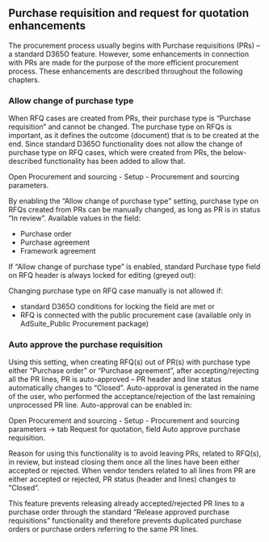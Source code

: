 ## Purchase requisition and request for quotation enhancements

The procurement process usually begins with Purchase requisitions (PRs) – a standard D365O feature. However, some enhancements in connection with PRs are made for the purpose of the more efficient procurement process. These enhancements are described throughout the following chapters.

### Allow change of purchase type

When RFQ cases are created from PRs, their purchase type is “Purchase requisition” and cannot be changed. The purchase type on RFQs is important, as it defines the outcome (document) that is to be created at the end. Since standard D365O functionality does not allow the change of purchase type on RFQ cases, which were created from PRs, the below-described functionality has been added to allow that.

Open Procurement and sourcing - Setup - Procurement and sourcing parameters.
 
By enabling the “Allow change of purchase type” setting, purchase type on RFQs created from PRs can be manually changed, as long as PR is in status “In review”. Available values in the field:
   - Purchase order
   - Purchase agreement
   - Framework agreement  
 
If “Allow change of purchase type” is enabled, standard Purchase type field on RFQ header is always locked for editing (greyed out):
 
Changing purchase type on RFQ case manually is not allowed if:
   - standard D365O conditions for locking the field are met or
   - RFQ is connected with the public procurement case (available only in AdSuite_Public Procurement package)

 
### Auto approve the purchase requisition

Using this setting, when creating RFQ(s) out of PR(s) with purchase type either “Purchase order” or “Purchase agreement”, after accepting/rejecting all the PR lines, PR is auto-approved – PR header and line status automatically changes to “Closed”. Auto-approval is generated in the name of the user, who performed the acceptance/rejection of the last remaining unprocessed PR line. Auto-approval can be enabled in:

Open Procurement and sourcing - Setup - Procurement and sourcing parameters -> tab Request for quotation, field Auto approve purchase requisition.
 
Reason for using this functionality is to avoid leaving PRs, related to RFQ(s), in review, but instead closing them once all the lines have been either accepted or rejected. When vendor tenders related to all lines from PR are either accepted or rejected, PR status (header and lines) changes to “Closed”.
 
This feature prevents releasing already accepted/rejected PR lines to a purchase order through the standard “Release approved purchase requisitions” functionality and therefore prevents duplicated purchase orders or purchase orders referring to the same PR lines.
